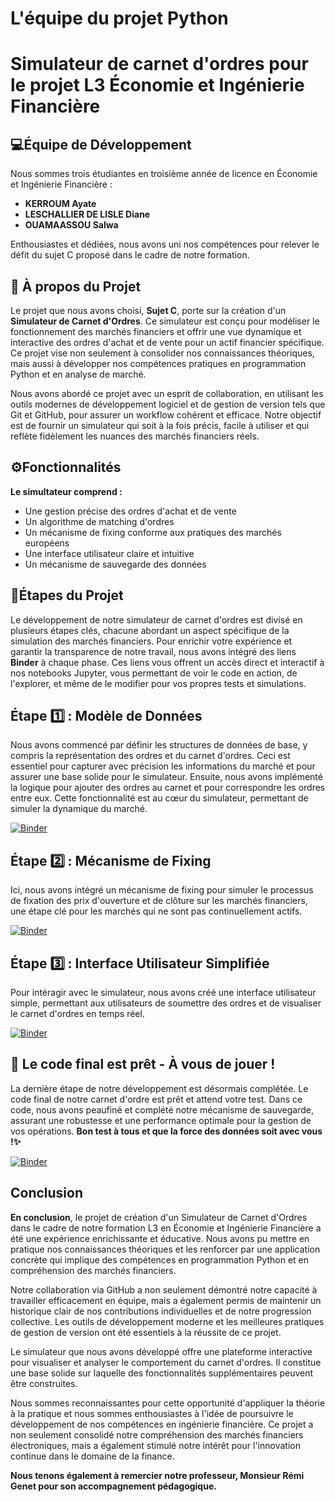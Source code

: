 # L'équipe du projet Python
# Simulateur de carnet d'ordres pour le projet L3 Économie et Ingénierie Financière
## 💻Équipe de Développement
Nous sommes trois étudiantes en troisième année de licence en Économie et Ingénierie Financière :
- **KERROUM Ayate**
- **LESCHALLIER DE LISLE Diane**
- **OUAMAASSOU Salwa**

Enthousiastes et dédiées, nous avons uni nos compétences pour relever le défit du sujet C proposé dans le cadre de notre formation.

## 📖 À propos du Projet
Le projet que nous avons choisi, **Sujet C**, porte sur la création d'un **Simulateur de Carnet d'Ordres**. Ce simulateur est conçu pour modéliser le fonctionnement des marchés financiers et offrir une vue dynamique et interactive des ordres d'achat et de vente pour un actif financier spécifique. Ce projet vise non seulement à consolider nos connaissances théoriques, mais aussi à développer nos compétences pratiques en programmation Python et en analyse de marché.

Nous avons abordé ce projet avec un esprit de collaboration, en utilisant les outils modernes de développement logiciel et de gestion de version tels que Git et GitHub, pour assurer un workflow cohérent et efficace. Notre objectif est de fournir un simulateur qui soit à la fois précis, facile à utiliser et qui reflète fidèlement les nuances des marchés financiers réels.

## ⚙️Fonctionnalités
**Le simultateur comprend :**
- Une gestion précise des ordres d'achat et de vente
- Un algorithme de matching d'ordres
- Un mécanisme de fixing conforme aux pratiques des marchés européens
- Une interface utilisateur claire et intuitive
- Un mécanisme de sauvegarde des données


## 📔Étapes du Projet
Le développement de notre simulateur de carnet d'ordres est divisé en plusieurs étapes clés, chacune abordant un aspect spécifique de la simulation des marchés financiers. Pour enrichir votre expérience et garantir la transparence de notre travail, nous avons intégré des liens **Binder** à chaque phase. Ces liens vous offrent un accès direct et interactif à nos notebooks Jupyter, vous permettant de voir le code en action, de l'explorer, et même de le modifier pour vos propres tests et simulations.

## Étape 1️⃣ : Modèle de Données
Nous avons commencé par définir les structures de données de base, y compris la représentation des ordres et du carnet d'ordres. Ceci est essentiel pour capturer avec précision les informations du marché et pour assurer une base solide pour le simulateur. Ensuite, nous avons implémenté la logique pour ajouter des ordres au carnet et pour correspondre les ordres entre eux. Cette fonctionnalité est au cœur du simulateur, permettant de simuler la dynamique du marché.

[![Binder](https://mybinder.org/badge_logo.svg)](https://mybinder.org/v2/gh/lequipedepython/lequipedepythonprojet/main?labpath=Etape1.ipynb)

## Étape 2️⃣ : Mécanisme de Fixing
Ici, nous avons intégré un mécanisme de fixing pour simuler le processus de fixation des prix d'ouverture et de clôture sur les marchés financiers, une étape clé pour les marchés qui ne sont pas continuellement actifs.

[![Binder](https://mybinder.org/badge_logo.svg)](https://mybinder.org/v2/gh/lequipedepython/lequipedepythonprojet/main?labpath=Etape2.ipynb)

## Étape 3️⃣ : Interface Utilisateur Simplifiée
Pour intéragir avec le simulateur, nous avons créé une interface utilisateur simple, permettant aux utilisateurs de soumettre des ordres et de visualiser le carnet d'ordres en temps réel.

[![Binder](https://mybinder.org/badge_logo.svg)](https://mybinder.org/v2/gh/lequipedepython/lequipedepythonprojet/main?labpath=Etape3.ipynb)

## 🚀 Le code final est prêt - À vous de jouer !
La dernière étape de notre développement est désormais complétée. Le code final de notre carnet d'ordre est prêt et attend votre test. Dans ce code, nous avons peaufiné et complété notre mécanisme de sauvegarde, assurant une robustesse et une performance optimale pour la gestion de vos opérations.
**Bon test à tous et que la force des données soit avec vous !✨**


[![Binder](https://mybinder.org/badge_logo.svg)](https://mybinder.org/v2/gh/lequipedepython/lequipedepythonprojet/main?labpath=CodeFinal.ipynb)

## Conclusion
**En conclusion**, le projet de création d'un Simulateur de Carnet d'Ordres dans le cadre de notre formation L3 en Économie et Ingénierie Financière a été une expérience enrichissante et éducative. Nous avons pu mettre en pratique nos connaissances théoriques et les renforcer par une application concrète qui implique des compétences en programmation Python et en compréhension des marchés financiers.

Notre collaboration via GitHub a non seulement démontré notre capacité à travailler efficacement en équipe, mais a également permis de maintenir un historique clair de nos contributions individuelles et de notre progression collective. Les outils de développement moderne et les meilleures pratiques de gestion de version ont été essentiels à la réussite de ce projet.

Le simulateur que nous avons développé offre une plateforme interactive pour visualiser et analyser le comportement du carnet d'ordres. Il constitue une base solide sur laquelle des fonctionnalités supplémentaires peuvent être construites.

Nous sommes reconnaissantes pour cette opportunité d'appliquer la théorie à la pratique et nous sommes enthousiastes à l'idée de poursuivre le développement de nos compétences en ingénierie financière. Ce projet a non seulement consolidé notre compréhension des marchés financiers électroniques, mais a également stimulé notre intérêt pour l'innovation continue dans le domaine de la finance. 

**Nous tenons également à remercier notre professeur, Monsieur Rémi Genet pour son accompagnement pédagogique.**

